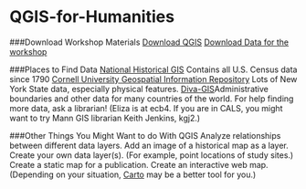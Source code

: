 # QGIS-for-Humanities
###Download Workshop Materials
[Download QGIS](https://qgis.org/en/site/forusers/download.html)
[Download Data for the workshop](https://cornell.box.com/s/n9z4k9ihlkzw7r200balgkwrikhlurc8)

###Places to Find Data
[National Historical GIS](https://www.nhgis.org) Contains all U.S. Census data since 1790
[Cornell University Geospatial Information Repository](https://cugir.library.cornell.edu/) Lots of New York State data, especially physical features.
[Diva-GIS](http://www.diva-gis.org/gdata)Administrative boundaries and other data for many countries of the world.
For help finding more data, ask a librarian! (Eliza is at ecb4. If you are in CALS, you might want to try Mann GIS librarian Keith Jenkins, kgj2.)


###Other Things You Might Want to do With QGIS
Analyze relationships between different data layers.
Add an image of a historical map as a layer.
Create your own data layer(s). (For example, point locations of study sites.)
Create a static map for a publication.
Create an interactive web map. (Depending on your situation, [Carto](https://cornell.carto.com/signup) may be a better tool for you.)
